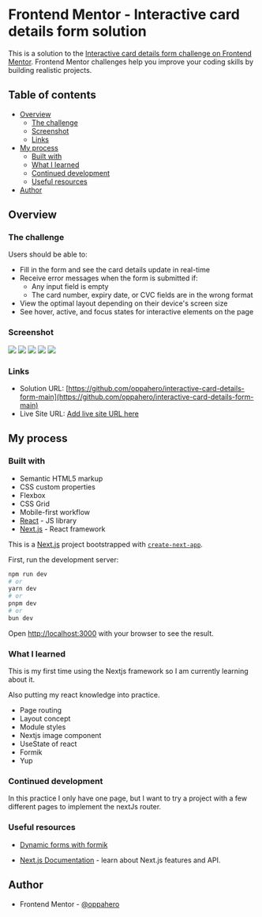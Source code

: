 # Frontend Mentor - Interactive card details form solution

This is a solution to the [Interactive card details form challenge on Frontend Mentor](https://www.frontendmentor.io/challenges/interactive-card-details-form-XpS8cKZDWw). Frontend Mentor challenges help you improve your coding skills by building realistic projects.

## Table of contents

- [Overview](#overview)
  - [The challenge](#the-challenge)
  - [Screenshot](#screenshot)
  - [Links](#links)
- [My process](#my-process)
  - [Built with](#built-with)
  - [What I learned](#what-i-learned)
  - [Continued development](#continued-development)
  - [Useful resources](#useful-resources)
- [Author](#author)

## Overview

### The challenge

Users should be able to:

- Fill in the form and see the card details update in real-time
- Receive error messages when the form is submitted if:
  - Any input field is empty
  - The card number, expiry date, or CVC fields are in the wrong format
- View the optimal layout depending on their device's screen size
- See hover, active, and focus states for interactive elements on the page

### Screenshot

![](./public/screenshots/Desktop-screen-form.png)
![](./public/screenshots/Desktop-screen-form-error-messages.png)
![](./public/screenshots/Desktop-screen-success.png)
![](./public/screenshots/Mobile-screen-form.png)
![](./public/screenshots/Mobile-screen-success.png)

### Links

- Solution URL: [https://github.com/oppahero/interactive-card-details-form-main](https://github.com/oppahero/interactive-card-details-form-main)
- Live Site URL: [Add live site URL here](https://your-live-site-url.com)

## My process

### Built with

- Semantic HTML5 markup
- CSS custom properties
- Flexbox
- CSS Grid
- Mobile-first workflow
- [React](https://reactjs.org/) - JS library
- [Next.js](https://nextjs.org/) - React framework

This is a [Next.js](https://nextjs.org/) project bootstrapped with [`create-next-app`](https://github.com/vercel/next.js/tree/canary/packages/create-next-app).

First, run the development server:

```bash
npm run dev
# or
yarn dev
# or
pnpm dev
# or
bun dev
```

Open [http://localhost:3000](http://localhost:3000) with your browser to see the result.

### What I learned

This is my first time using the Nextjs framework so I am currently learning about it.

Also putting my react knowledge into practice.

- Page routing
- Layout concept
- Module styles
- Nextjs image component
- UseState of react
- Formik
- Yup

### Continued development

In this practice I only have one page, but I want to try a project with a few different pages to implement the nextJs router.

### Useful resources

- [Dynamic forms with formik](https://dev.to/franklin030601/formularios-dinamicos-con-formik-y-react-js-4hne)

- [Next.js Documentation](https://nextjs.org/docs) - learn about Next.js features and API.

## Author

- Frontend Mentor - [@oppahero](https://www.frontendmentor.io/profile/oppahero)
